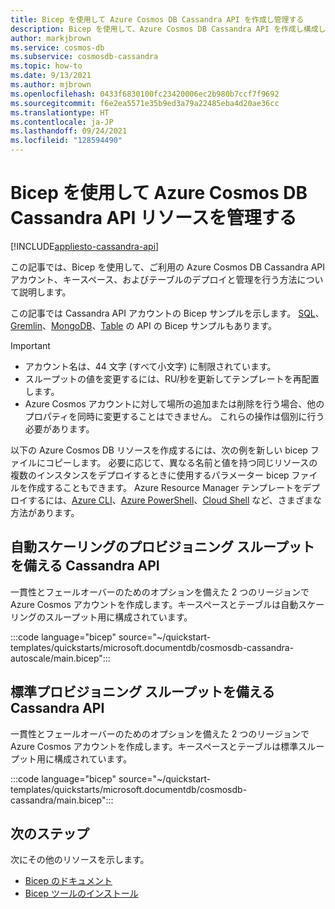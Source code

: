 ```yaml
---
title: Bicep を使用して Azure Cosmos DB Cassandra API を作成し管理する
description: Bicep を使用して、Azure Cosmos DB Cassandra API を作成し構成します。
author: markjbrown
ms.service: cosmos-db
ms.subservice: cosmosdb-cassandra
ms.topic: how-to
ms.date: 9/13/2021
ms.author: mjbrown
ms.openlocfilehash: 0433f6830100fc23420006ec2b980b7ccf7f9692
ms.sourcegitcommit: f6e2ea5571e35b9ed3a79a22485eba4d20ae36cc
ms.translationtype: HT
ms.contentlocale: ja-JP
ms.lasthandoff: 09/24/2021
ms.locfileid: "128594490"
---
```

# <a name="manage-azure-cosmos-db-cassandra-api-resources-using-bicep"></a>Bicep を使用して Azure Cosmos DB Cassandra API リソースを管理する

[!INCLUDE[appliesto-cassandra-api](../includes/appliesto-cassandra-api.md)]

この記事では、Bicep を使用して、ご利用の Azure Cosmos DB Cassandra API アカウント、キースペース、およびテーブルのデプロイと管理を行う方法について説明します。

この記事では Cassandra API アカウントの Bicep サンプルを示します。 [SQL](../sql/manage-with-bicep.md)、[Gremlin](../graph/manage-with-bicep.md)、[MongoDB](../mongodb/manage-with-bicep.md)、[Table](../table/manage-with-bicep.md) の API の Bicep サンプルもあります。

> [!IMPORTANT]
>
> * アカウント名は、44 文字 (すべて小文字) に制限されています。
> * スループットの値を変更するには、RU/秒を更新してテンプレートを再配置します。
> * Azure Cosmos アカウントに対して場所の追加または削除を行う場合、他のプロパティを同時に変更することはできません。 これらの操作は個別に行う必要があります。

以下の Azure Cosmos DB リソースを作成するには、次の例を新しい bicep ファイルにコピーします。 必要に応じて、異なる名前と値を持つ同じリソースの複数のインスタンスをデプロイするときに使用するパラメーター bicep ファイルを作成することもできます。 Azure Resource Manager テンプレートをデプロイするには、[Azure CLI](../../azure-resource-manager/bicep/deploy-cli.md)、[Azure PowerShell](../../azure-resource-manager/bicep/deploy-powershell.md)、[Cloud Shell](../../azure-resource-manager/bicep/deploy-cloud-shell.md) など、さまざまな方法があります。

<a id="create-autoscale"></a>

## <a name="cassandra-api-with-autoscale-provisioned-throughput"></a>自動スケーリングのプロビジョニング スループットを備える Cassandra API

一貫性とフェールオーバーのためのオプションを備えた 2 つのリージョンで Azure Cosmos アカウントを作成します。キースペースとテーブルは自動スケーリングのスループット用に構成されています。

:::code language="bicep" source="~/quickstart-templates/quickstarts/microsoft.documentdb/cosmosdb-cassandra-autoscale/main.bicep":::

<a id="create-manual"></a>

## <a name="cassandra-api-with-standard-provisioned-throughput"></a>標準プロビジョニング スループットを備える Cassandra API

一貫性とフェールオーバーのためのオプションを備えた 2 つのリージョンで Azure Cosmos アカウントを作成します。キースペースとテーブルは標準スループット用に構成されています。

:::code language="bicep" source="~/quickstart-templates/quickstarts/microsoft.documentdb/cosmosdb-cassandra/main.bicep":::

## <a name="next-steps"></a>次のステップ

次にその他のリソースを示します。

* [Bicep のドキュメント](../../azure-resource-manager/bicep/index.yml)
* [Bicep ツールのインストール](../../azure-resource-manager/bicep/install.md)
